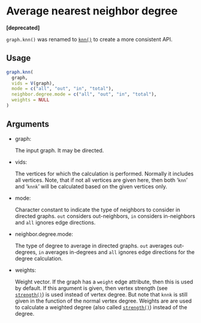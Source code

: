 # Average nearest neighbor degree

**\[deprecated\]**

`graph.knn()` was renamed to
[`knn()`](https://r.igraph.org/reference/knn.md) to create a more
consistent API.

## Usage

``` r
graph.knn(
  graph,
  vids = V(graph),
  mode = c("all", "out", "in", "total"),
  neighbor.degree.mode = c("all", "out", "in", "total"),
  weights = NULL
)
```

## Arguments

- graph:

  The input graph. It may be directed.

- vids:

  The vertices for which the calculation is performed. Normally it
  includes all vertices. Note, that if not all vertices are given here,
  then both ‘`knn`’ and ‘`knnk`’ will be calculated based on the given
  vertices only.

- mode:

  Character constant to indicate the type of neighbors to consider in
  directed graphs. `out` considers out-neighbors, `in` considers
  in-neighbors and `all` ignores edge directions.

- neighbor.degree.mode:

  The type of degree to average in directed graphs. `out` averages
  out-degrees, `in` averages in-degrees and `all` ignores edge
  directions for the degree calculation.

- weights:

  Weight vector. If the graph has a `weight` edge attribute, then this
  is used by default. If this argument is given, then vertex strength
  (see [`strength()`](https://r.igraph.org/reference/strength.md)) is
  used instead of vertex degree. But note that `knnk` is still given in
  the function of the normal vertex degree. Weights are are used to
  calculate a weighted degree (also called
  [`strength()`](https://r.igraph.org/reference/strength.md)) instead of
  the degree.
